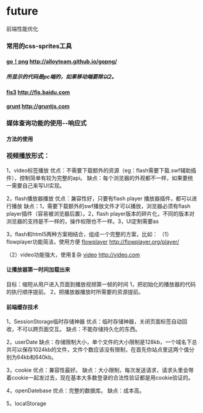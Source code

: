 # future
前端性能优化

### 常用的css-sprites工具

#### [go！png](http://alloyteam.github.io/gopng/ "go！png")  http://alloyteam.github.io/gopng/
##### 所显示的代码是pc端的，如果移动端要除以2。

#### [fis3](http://fis.baidu.com "fis3")  http://fis.baidu.com

####  [grunt](http://gruntjs.com "grunt")  http://gruntjs.com

### 媒体查询功能的使用--响应式  
#### <picture></picture>方法的使用


### 视频播放形式：
1，video标签播放
优点：不需要下载额外的资源（eg：flash需要下载.swf辅助插件），控制简单有较为完整的api。
缺点：每个浏览器的外观都不一样，如果要统一需要自己来写UI实现。


2，flash播放器播放
优点：兼容性好，只要有flash player 播放器插件，都可以进行播放
缺点：1，需要下载额外的swf播放文件才可以播放，浏览器必须有flash player插件（容易被浏览器后置）。2，flash player版本的碎片化，不同的版本对浏览器的支持是不一样的，操作权限也不一样。3，UI定制需要as

3，flash和html5两种方案相结合，组成一个完整的方案，比如：
（1）flowplayer功能简洁，使用方便
 [flowplayer](http://flowplayer.org/player/ "flowplayer")  http://flowplayer.org/player/
 
 （2）video功能强大，使用复杂
 [video](http://video.com "video")  http://video.com
 
 #### 让播放器第一时间加载出来
 目标：缩短从用户进入页面到播放视频第一帧的时间
 1，把初始化的播放器的代码的执行顺序提前。
 2，把播放器播放时所需要的资源提前。
 
 #### 前端缓存技术
 
 1，SessionStorage临时存储神器
 优点：临时存储神器，关闭页面标签自动回收，不可以跨页面交互。
 缺点：不能存储持久化的东西。
 
 2，userDate
 缺点：存储限制大小，单个文件的大小限制是128kb，一个域名下总共可以保存1024kb的文件，文件个数应该没有限制，在首先你站点里这两个值分别为64kb和640kb。
 
 3，cookie
 优点：兼容性最好。
 缺点：大小限制，每次发送请求，请求头里会带着cookie一起发过去，现在基本大多数登录的合法性验证都是用cookie验证的。
 
 4，openDatebase
 优点：完整的数据库。
 缺点：成本高。
 
 5，localStorage
 
 
 









